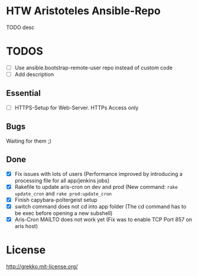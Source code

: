 # HTW Aristoteles Ansible-Repo
TODO desc

# TODOS
- [ ] Use ansible.bootstrap-remote-user repo instead of custom code
- [ ] Add description

## Essential
- [ ] HTTPS-Setup for Web-Server. HTTPs Access only

## Bugs
Waiting for them ;)

## Done
- [x] Fix issues with lots of users (Performance improved by introducing a processing file for all app/jenkins jobs)
- [x] Rakefile to update aris-cron on dev and prod (New command: `rake update_cron` and `rake prod:update_cron`
- [x] Finish capybara-poltergeist setup
- [x] switch command does not cd into app folder (The cd command has to be exec before opening a new subshell)
- [x] Aris-Cron MAILTO does not work yet (Fix was to enable TCP Port 857 on aris host)

# License
http://grekko.mit-license.org/
